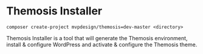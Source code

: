 Themosis Installer
==================

```
composer create-project mvpdesign/themosis=dev-master <directory>
```

Themosis Installer is a tool that will generate the Themosis environment, install & configure WordPress and activate & configure the Themosis theme.
